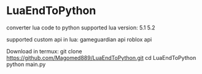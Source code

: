 # LuaEndToPython
converter lua code to python
supported lua version:
5.1
5.2




supported custom api in lua:
gameguardian api
roblox api




Download in termux:
git clone https://github.com/Magomed889/LuaEndToPython.git
cd LuaEndToPython
python main.py
